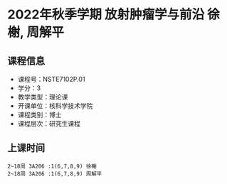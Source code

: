 # 2022年秋季学期 放射肿瘤学与前沿 徐榭, 周解平






## 课程信息

- 课程号：NSTE7102P.01
- 学分：3
- 教学类型：理论课
- 开课单位：核科学技术学院
- 课程类别：博士
- 课程层次：研究生课程

## 上课时间

```
2~18周 3A206 :1(6,7,8,9) 徐榭
2~18周 3A206 :1(6,7,8,9) 周解平
```

